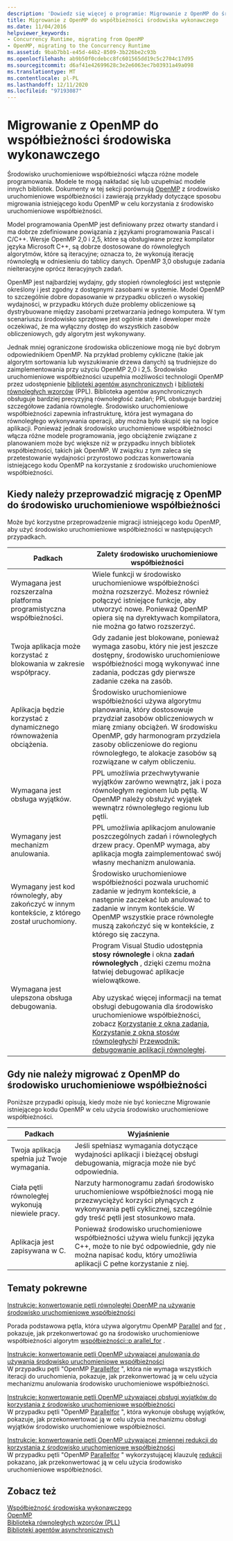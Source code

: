 ```yaml
---
description: 'Dowiedz się więcej o programie: Migrowanie z OpenMP do środowisko uruchomieniowe współbieżności'
title: Migrowanie z OpenMP do współbieżności środowiska wykonawczego
ms.date: 11/04/2016
helpviewer_keywords:
- Concurrency Runtime, migrating from OpenMP
- OpenMP, migrating to the Concurrency Runtime
ms.assetid: 9bab7bb1-e45d-44b2-8509-3b226be2c93b
ms.openlocfilehash: ab9b50f0cdebcc8fc601565dd19c5c2704c17d95
ms.sourcegitcommit: d6af41e42699628c3e2e6063ec7b03931a49a098
ms.translationtype: MT
ms.contentlocale: pl-PL
ms.lasthandoff: 12/11/2020
ms.locfileid: "97193087"
---
```

# <a name="migrating-from-openmp-to-the-concurrency-runtime"></a>Migrowanie z OpenMP do współbieżności środowiska wykonawczego

Środowisko uruchomieniowe współbieżności włącza różne modele programowania. Modele te mogą nakładać się lub uzupełniać modele innych bibliotek. Dokumenty w tej sekcji porównują [OpenMP](../../parallel/concrt/comparing-the-concurrency-runtime-to-other-concurrency-models.md#openmp) z środowisko uruchomieniowe współbieżności i zawierają przykłady dotyczące sposobu migrowania istniejącego kodu OpenMP w celu korzystania z środowisko uruchomieniowe współbieżności.

Model programowania OpenMP jest definiowany przez otwarty standard i ma dobrze zdefiniowane powiązania z językami programowania Pascal i C/C++. Wersje OpenMP 2,0 i 2,5, które są obsługiwane przez kompilator języka Microsoft C++, są dobrze dostosowane do równoległych algorytmów, które są iteracyjne; oznacza to, że wykonują iterację równoległą w odniesieniu do tablicy danych. OpenMP 3,0 obsługuje zadania nieiteracyjne oprócz iteracyjnych zadań.

OpenMP jest najbardziej wydajny, gdy stopień równoległości jest wstępnie określony i jest zgodny z dostępnymi zasobami w systemie. Model OpenMP to szczególnie dobre dopasowanie w przypadku obliczeń o wysokiej wydajności, w przypadku których duże problemy obliczeniowe są dystrybuowane między zasobami przetwarzania jednego komputera. W tym scenariuszu środowisko sprzętowe jest ogólnie stałe i deweloper może oczekiwać, że ma wyłączny dostęp do wszystkich zasobów obliczeniowych, gdy algorytm jest wykonywany.

Jednak mniej ograniczone środowiska obliczeniowe mogą nie być dobrym odpowiednikiem OpenMP. Na przykład problemy cykliczne (takie jak algorytm sortowania lub wyszukiwanie drzewa danych) są trudniejsze do zaimplementowania przy użyciu OpenMP 2,0 i 2,5. Środowisko uruchomieniowe współbieżności uzupełnia możliwości technologii OpenMP przez udostępnienie [biblioteki agentów asynchronicznych](../../parallel/concrt/asynchronous-agents-library.md) i [biblioteki równoległych wzorców](../../parallel/concrt/parallel-patterns-library-ppl.md) (PPL). Biblioteka agentów asynchronicznych obsługuje bardziej precyzyjną równoległość zadań; PPL obsługuje bardziej szczegółowe zadania równoległe. Środowisko uruchomieniowe współbieżności zapewnia infrastrukturę, która jest wymagana do równoległego wykonywania operacji, aby można było skupić się na logice aplikacji. Ponieważ jednak środowisko uruchomieniowe współbieżności włącza różne modele programowania, jego obciążenie związane z planowaniem może być większe niż w przypadku innych bibliotek współbieżności, takich jak OpenMP. W związku z tym zaleca się przetestowanie wydajności przyrostowo podczas konwertowania istniejącego kodu OpenMP na korzystanie z środowisko uruchomieniowe współbieżności.

## <a name="when-to-migrate-from-openmp-to-the-concurrency-runtime"></a>Kiedy należy przeprowadzić migrację z OpenMP do środowisko uruchomieniowe współbieżności

Może być korzystne przeprowadzenie migracji istniejącego kodu OpenMP, aby użyć środowisko uruchomieniowe współbieżności w następujących przypadkach.

|Padkach|Zalety środowisko uruchomieniowe współbieżności|
|-----------|-------------------------------------------|
|Wymagana jest rozszerzalna platforma programistyczna współbieżności.|Wiele funkcji w środowisko uruchomieniowe współbieżności można rozszerzyć. Możesz również połączyć istniejące funkcje, aby utworzyć nowe. Ponieważ OpenMP opiera się na dyrektywach kompilatora, nie można go łatwo rozszerzyć.|
|Twoja aplikacja może korzystać z blokowania w zakresie współpracy.|Gdy zadanie jest blokowane, ponieważ wymaga zasobu, który nie jest jeszcze dostępny, środowisko uruchomieniowe współbieżności mogą wykonywać inne zadania, podczas gdy pierwsze zadanie czeka na zasób.|
|Aplikacja będzie korzystać z dynamicznego równoważenia obciążenia.|Środowisko uruchomieniowe współbieżności używa algorytmu planowania, który dostosowuje przydział zasobów obliczeniowych w miarę zmiany obciążeń. W środowisku OpenMP, gdy harmonogram przydziela zasoby obliczeniowe do regionu równoległego, te alokacje zasobów są rozwiązane w całym obliczeniu.|
|Wymagana jest obsługa wyjątków.|PPL umożliwia przechwytywanie wyjątków zarówno wewnątrz, jak i poza równoległym regionem lub pętlą. W OpenMP należy obsłużyć wyjątek wewnątrz równoległego regionu lub pętli.|
|Wymagany jest mechanizm anulowania.|PPL umożliwia aplikacjom anulowanie poszczególnych zadań i równoległych drzew pracy. OpenMP wymaga, aby aplikacja mogła zaimplementować swój własny mechanizm anulowania.|
|Wymagany jest kod równoległy, aby zakończyć w innym kontekście, z którego został uruchomiony.|Środowisko uruchomieniowe współbieżności pozwala uruchomić zadanie w jednym kontekście, a następnie zaczekać lub anulować to zadanie w innym kontekście. W OpenMP wszystkie prace równoległe muszą zakończyć się w kontekście, z którego się zaczyna.|
|Wymagana jest ulepszona obsługa debugowania.|Program Visual Studio udostępnia **stosy równoległe** i okna **zadań równoległych** , dzięki czemu można łatwiej debugować aplikacje wielowątkowe.<br /><br /> Aby uzyskać więcej informacji na temat obsługi debugowania dla środowisko uruchomieniowe współbieżności, zobacz [Korzystanie z okna zadania](/visualstudio/debugger/using-the-tasks-window), [Korzystanie z okna stosów równoległych](/visualstudio/debugger/using-the-parallel-stacks-window)i [Przewodnik: debugowanie aplikacji równoległej](/visualstudio/debugger/walkthrough-debugging-a-parallel-application).|

## <a name="when-not-to-migrate-from-openmp-to-the-concurrency-runtime"></a>Gdy nie należy migrować z OpenMP do środowisko uruchomieniowe współbieżności

Poniższe przypadki opisują, kiedy może nie być konieczne Migrowanie istniejącego kodu OpenMP w celu użycia środowisko uruchomieniowe współbieżności.

|Padkach|Wyjaśnienie|
|-----------|-----------------|
|Twoja aplikacja spełnia już Twoje wymagania.|Jeśli spełniasz wymagania dotyczące wydajności aplikacji i bieżącej obsługi debugowania, migracja może nie być odpowiednia.|
|Ciała pętli równoległej wykonują niewiele pracy.|Narzuty harmonogramu zadań środowisko uruchomieniowe współbieżności mogą nie przezwyciężyć korzyści płynących z wykonywania pętli cyklicznej, szczególnie gdy treść pętli jest stosunkowo mała.|
|Aplikacja jest zapisywana w C.|Ponieważ środowisko uruchomieniowe współbieżności używa wielu funkcji języka C++, może to nie być odpowiednie, gdy nie można napisać kodu, który umożliwia aplikacji C pełne korzystanie z niej.|

## <a name="related-topics"></a>Tematy pokrewne

[Instrukcje: konwertowanie pętli równoległej OpenMP na używanie środowisko uruchomieniowe współbieżności](../../parallel/concrt/how-to-convert-an-openmp-parallel-for-loop-to-use-the-concurrency-runtime.md)

Porada podstawowa pętla, która używa algorytmu OpenMP [Parallel](../../parallel/concrt/how-to-use-parallel-invoke-to-write-a-parallel-sort-routine.md#parallel) and [for](../openmp/reference/openmp-directives.md#for-openmp) , pokazuje, jak przekonwertować go na środowisko uruchomieniowe współbieżności algorytm [współbieżności::p arallel_for](reference/concurrency-namespace-functions.md#parallel_for) .

[Instrukcje: konwertowanie pętli OpenMP używającej anulowania do używania środowisko uruchomieniowe współbieżności](../../parallel/concrt/convert-an-openmp-loop-that-uses-cancellation.md)<br/>
W przypadku pętli "OpenMP [Parallel](../../parallel/concrt/how-to-use-parallel-invoke-to-write-a-parallel-sort-routine.md#parallel)[for](../openmp/reference/openmp-directives.md#for-openmp) ", która nie wymaga wszystkich iteracji do uruchomienia, pokazuje, jak przekonwertować ją w celu użycia mechanizmu anulowania środowisko uruchomieniowe współbieżności.

[Instrukcje: konwertowanie pętli OpenMP używającej obsługi wyjątków do korzystania z środowisko uruchomieniowe współbieżności](../../parallel/concrt/convert-an-openmp-loop-that-uses-exception-handling.md)<br/>
W przypadku pętli "OpenMP [Parallel](../../parallel/concrt/how-to-use-parallel-invoke-to-write-a-parallel-sort-routine.md#parallel)[for](../openmp/reference/openmp-directives.md#for-openmp) ", która wykonuje obsługę wyjątków, pokazuje, jak przekonwertować ją w celu użycia mechanizmu obsługi wyjątków środowisko uruchomieniowe współbieżności.

[Instrukcje: konwertowanie pętli OpenMP używającej zmiennej redukcji do korzystania z środowisko uruchomieniowe współbieżności](../../parallel/concrt/convert-an-openmp-loop-that-uses-a-reduction-variable.md)<br/>
W przypadku pętli "OpenMP [Parallel](../../parallel/concrt/how-to-use-parallel-invoke-to-write-a-parallel-sort-routine.md#parallel)[for](../openmp/reference/openmp-directives.md#for-openmp) " wykorzystującej klauzulę [redukcji](../openmp/reference/openmp-clauses.md#reduction) pokazano, jak przekonwertować ją w celu użycia środowisko uruchomieniowe współbieżności.

## <a name="see-also"></a>Zobacz też

[Współbieżność środowiska wykonawczego](../../parallel/concrt/concurrency-runtime.md)<br/>
[OpenMP](../../parallel/concrt/comparing-the-concurrency-runtime-to-other-concurrency-models.md#openmp)<br/>
[Biblioteka równoległych wzorców (PLL)](../../parallel/concrt/parallel-patterns-library-ppl.md)<br/>
[Biblioteki agentów asynchronicznych](../../parallel/concrt/asynchronous-agents-library.md)
